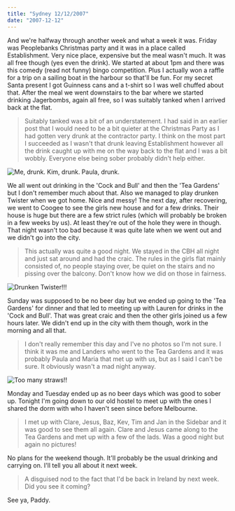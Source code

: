 ```yaml
---
title: "Sydney 12/12/2007"
date: "2007-12-12"
---
```

And we're halfway through another week and what a week it was. Friday was Peoplebanks Christmas party and it was in a place called Establishment. Very nice place, expensive but the meal wasn't much. It was all free though (yes even the drink). We started at about 1pm and there was this comedy (read not funny) bingo competition. Plus I actually won a raffle for a trip on a sailing boat in the harbour so that'll be fun. For my secret Santa present I got Guinness cans and a t-shirt so I was well chuffed about that. After the meal we went downstairs to the bar where we started drinking Jagerbombs, again all free, so I was suitably tanked when I arrived back at the flat. 
> Suitably tanked was a bit of an understatement. I had said in an earlier post that I would need to be a bit quieter at the Christmas Party as I had gotten very drunk at the contractor party. I think on the most part I succeeded as I wasn't that drunk leaving Establishment however all the drink caught up with me on the way back to the flat and I was a bit wobbly. Everyone else being sober probably didn't help either.

![Me, drunk. Kim, drunk. Paula, drunk.](/images/DSCN0082.JPG "Me, drunk. Kim, drunk. Paula, drunk.")

We all went out drinking in the 'Cock and Bull' and then the 'Tea Gardens' but I don't remember much about that. Also we managed to play drunken Twister when we got home. Nice and messy! The next day, after recovering, we went to Coogee to see the girls new house and for a few drinks. Their house is huge but there are a few strict rules (which will probably be broken in a few weeks by us). At least they're out of the hole they were in though. That night wasn't too bad because it was quite late when we went out and we didn't go into the city. 
> This actually was quite a good night. We stayed in the CBH all night and just sat around and had the craic. The rules in the girls flat mainly consisted of, no people staying over, be quiet on the stairs and no pissing over the balcony. Don't know how we did on those in fairness.

![Drunken Twister!!!](/images/DSCN0089.JPG "Drunken Twister!!!")

Sunday was supposed to be no beer day but we ended up going to the 'Tea Gardens' for dinner and that led to meeting up with Lauren for drinks in the 'Cock and Bull'. That was great craic and then the other girls joined us a few hours later. We didn't end up in the city with them though, work in the morning and all that. 
> I don't really remember this day and I've no photos so I'm not sure. I think it was me and Landers who went to the Tea Gardens and it was probably Paula and Maria that met up with us, but as I said I can't be sure. It obviously wasn't a mad night anyway.

![Too many straws!!](/images/DSCN0108.JPG "Too many straws!!")

Monday and Tuesday ended up as no beer days which was good to sober up. Tonight I'm going down to our old hostel to meet up with the ones I shared the dorm with who I haven't seen since before Melbourne. 
> I met up with Clare, Jesus, Baz, Kev, Tim and Jan in the Sidebar and it was good to see them all again. Clare and Jesus came along to the Tea Gardens and met up with a few of the lads. Was a good night but again no pictures!

No plans for the weekend though. It'll probably be the usual drinking and carrying on. I'll tell you all about it next week.
> A disguised nod to the fact that I'd be back in Ireland by next week. Did you see it coming?


See ya,
Paddy.